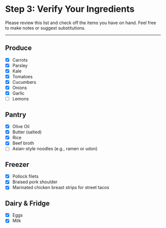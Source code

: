 # Step 3: Verify Your Ingredients

Please review this list and check off the items you have on hand. Feel free to make notes or suggest substitutions.

---

## Produce
- [x] Carrots
- [x] Parsley
- [x] Kale
- [x] Tomatoes
- [x] Cucumbers
- [x] Onions
- [x] Garlic
- [ ] Lemons

## Pantry
- [x] Olive Oil
- [x] Butter (salted)
- [x] Rice
- [x] Beef broth
- [ ] Asian-style noodles (e.g., ramen or udon)

## Freezer
- [x] Pollock filets
- [x] Braised pork shoulder
- [x] Marinated chicken breast strips for street tacos

## Dairy &amp; Fridge
- [x] Eggs
- [x] Milk